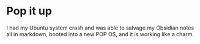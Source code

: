 # Pop it up

I had my Ubuntu system crash and was able to salvage my Obsidian notes all in markdown, booted into a new POP OS, and it is working like a charm.

